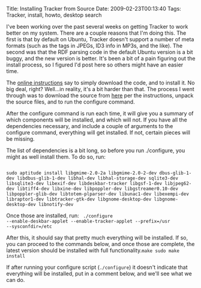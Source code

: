 Title: Installing Tracker from Source
Date: 2009-02-23T00:13:40
Tags: Tracker, install, howto, desktop search


I've been working over the past several weeks on getting Tracker to work better on my system. There are a couple reasons that I'm doing this. The first is that by default on Ubuntu, Tracker doesn't support a number of meta formats (such as the tags in JPEGs, ID3 info in MP3s, and the like). The second was that the RDF parsing code in the default Ubuntu version is a bit buggy, and the new version is better. It's been a bit of a pain figuring out the install process, so I figured I'd post here so others might have an easier time.

The <a href="http://projects.gnome.org/tracker/start.html" target="_blank">online instructions</a> say to simply download the code, and to install it. No big deal, right? Well...in reality, it's a bit harder than that. The process I went through was to download the source from <a href="http://projects.gnome.org/tracker/download.html" target="_blank">here</a> per the instructions, unpack the source files, and to run the configure command. 

After the configure command is run each time, it will give you a summary of which components will be installed, and which will not. If you have all the dependencies necessary, and include a couple of arguments to the configure command, everything will get installed. If not, certain pieces will be missing. 

The list of dependencies is a bit long, so before you run ./configure, you might as well install them. To do so, run:

<code lang="bash">
sudo aptitude install libgmime-2.0-2a libgmime-2.0-2-dev dbus-glib-1-dev libdbus-glib-1-dev libhal-dev libhal-storage-dev sqlite3-dev libsqlite3-dev libexif-dev libdeskbar-tracker libgsf-1-dev libjpeg62-dev libtiff4-dev libxine-dev libpoppler-dev libgstreamer0.10-dev libpoppler-glib-dev libtotem-plparser-dev libunac1-dev libexempi-dev libraptor1-dev libtracker-gtk-dev libgnome-desktop-dev libgnome-desktop-dev libnotify-dev</code>

Once those are installed, run:
<code lang="bash">
 ./configure --enable-deskbar-applet --enable-tracker-applet --prefix=/usr --sysconfdir=/etc</code>

After this, it should say that pretty much everything will be installed. If so, you can proceed to the commands below, and once those are complete, the latest version should be installed with full functionality.<code lang="bash">make
sudo make install</code>

If after running your configure script (<code lang="bash">./configure</code>) it doesn't indicate that everything will be installed, put in a comment below, and we'll see what we can do.